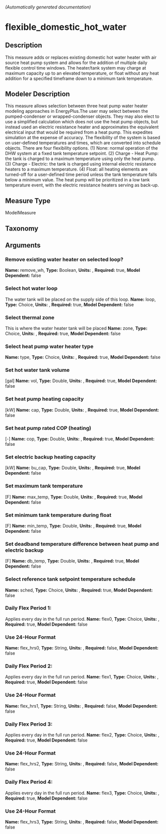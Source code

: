 

###### (Automatically generated documentation)

# flexible_domestic_hot_water

## Description
This measure adds or replaces existing domestic hot water heater with air source heat pump system and allows for the addition of multiple daily flexible control time windows. The heater/tank system may charge at maximum capacity up to an elevated temperature, or float without any heat addition for a specified timeframe down to a minimum tank temperature.

## Modeler Description
This measure allows selection between three heat pump water heater modeling approaches in EnergyPlus.The user may select between the pumped-condenser or wrapped-condenser objects. They may also elect to use a simplified calculation which does not use the heat pump objects, but instead used an electric resistance heater and approximates the equivalent electrical input that would be required from a heat pump. This expedites simulation at the expense of accuracy. 
The flexibility of the system is based on user-defined temperatures and times, which are converted into schedule objects. There are four flexibility options. (1) None: normal operation of the DHW system at a fixed tank temperature setpoint. (2) Charge - Heat Pump: the tank is charged to a maximum temperature using only the heat pump. (3) Charge - Electric: the tank is charged using internal electric resistance heaters to a maximum temperature. (4) Float: all heating elements are turned-off for a user-defined time period unless the tank temperature falls below a minimum value. The heat pump will be prioritized in a low tank temperature event, with the electric resistance heaters serving as back-up. 


## Measure Type
ModelMeasure

## Taxonomy


## Arguments


### Remove existing water heater on selected loop?

**Name:** remove_wh,
**Type:** Boolean,
**Units:** ,
**Required:** true,
**Model Dependent:** false

### Select hot water loop
The water tank will be placed on the supply side of this loop.
**Name:** loop,
**Type:** Choice,
**Units:** ,
**Required:** true,
**Model Dependent:** false

### Select thermal zone
This is where the water heater tank will be placed
**Name:** zone,
**Type:** Choice,
**Units:** ,
**Required:** true,
**Model Dependent:** false

### Select heat pump water heater type

**Name:** type,
**Type:** Choice,
**Units:** ,
**Required:** true,
**Model Dependent:** false

### Set hot water tank volume
[gal]
**Name:** vol,
**Type:** Double,
**Units:** ,
**Required:** true,
**Model Dependent:** false

### Set heat pump heating capacity
[kW]
**Name:** cap,
**Type:** Double,
**Units:** ,
**Required:** true,
**Model Dependent:** false

### Set heat pump rated COP (heating)
[-]
**Name:** cop,
**Type:** Double,
**Units:** ,
**Required:** true,
**Model Dependent:** false

### Set electric backup heating capacity
[kW]
**Name:** bu_cap,
**Type:** Double,
**Units:** ,
**Required:** true,
**Model Dependent:** false

### Set maximum tank temperature
[F]
**Name:** max_temp,
**Type:** Double,
**Units:** ,
**Required:** true,
**Model Dependent:** false

### Set minimum tank temperature during float
[F]
**Name:** min_temp,
**Type:** Double,
**Units:** ,
**Required:** true,
**Model Dependent:** false

### Set deadband temperature difference between heat pump and electric backup
[F]
**Name:** db_temp,
**Type:** Double,
**Units:** ,
**Required:** true,
**Model Dependent:** false

### Select reference tank setpoint temperature schedule

**Name:** sched,
**Type:** Choice,
**Units:** ,
**Required:** true,
**Model Dependent:** false

### Daily Flex Period 1:
Applies every day in the full run period.
**Name:** flex0,
**Type:** Choice,
**Units:** ,
**Required:** true,
**Model Dependent:** false

### Use 24-Hour Format

**Name:** flex_hrs0,
**Type:** String,
**Units:** ,
**Required:** false,
**Model Dependent:** false

### Daily Flex Period 2:
Applies every day in the full run period.
**Name:** flex1,
**Type:** Choice,
**Units:** ,
**Required:** true,
**Model Dependent:** false

### Use 24-Hour Format

**Name:** flex_hrs1,
**Type:** String,
**Units:** ,
**Required:** false,
**Model Dependent:** false

### Daily Flex Period 3:
Applies every day in the full run period.
**Name:** flex2,
**Type:** Choice,
**Units:** ,
**Required:** true,
**Model Dependent:** false

### Use 24-Hour Format

**Name:** flex_hrs2,
**Type:** String,
**Units:** ,
**Required:** false,
**Model Dependent:** false

### Daily Flex Period 4:
Applies every day in the full run period.
**Name:** flex3,
**Type:** Choice,
**Units:** ,
**Required:** true,
**Model Dependent:** false

### Use 24-Hour Format

**Name:** flex_hrs3,
**Type:** String,
**Units:** ,
**Required:** false,
**Model Dependent:** false




